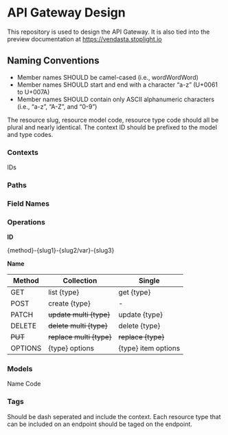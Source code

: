 # API Gateway Design

This repository is used to design the API Gateway. It is also tied into the preview documentation at https://vendasta.stoplight.io

## Naming Conventions

- Member names SHOULD be camel-cased (i.e., wordWordWord)
- Member names SHOULD start and end with a character “a-z” (U+0061 to U+007A)
- Member names SHOULD contain only ASCII alphanumeric characters (i.e., “a-z”, “A-Z”, and “0-9”)

The resource slug, resource model code, resource type code should all be plural and nearly identical. The context ID should be prefixed to the model and type codes.

### Contexts
IDs


### Paths

### Field Names

### Operations

**ID**

{method}-{slug1}-{slug2/var}-{slug3}


**Name**

Method | Collection | Single
-------|------------|-------
GET|list {type}|get {type}
POST|create {type}|-
PATCH|~~update multi {type}~~|update {type}
DELETE|~~delete multi {type}~~|delete {type}
~~PUT~~|~~replace multi {type}~~|~~replace {type}~~
OPTIONS|{type} options|{type} item options


### Models
Name
Code

### Tags
Should be dash seperated and include the context.
Each resource type that can be included on an endpoint should be taged on the endpoint.